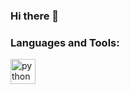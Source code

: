 ### Hi there 👋
<h3 align="left">Languages and Tools:</h3>

<a href="https://www.python.org" target="_blank">
  <img src="https://devicons.github.io/devicon/devicon.git/icons/python/python-original.svg" alt="python" width="40" height="40"/>
</a>





